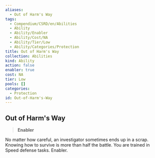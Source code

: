 ```yaml
---
aliases:
  - Out of Harm's Way
tags:
  - Compendium/CSRD/en/Abilities
  - Ability
  - Ability/Enabler
  - Ability/Cost/NA
  - Ability/Tier/Low
  - Ability/Categories/Protection
title: Out of Harm's Way
collection: Abilities
kind: Ability
action: false
enabler: true
cost: NA
tier: Low
pools: []
categories:
  - Protection
id: Out-of-Harm's-Way
---
```

## Out of Harm's Way    
>**Enabler**  
    
No matter how careful, an investigator sometimes ends up in a scrap. Knowing how to survive is more than half the battle. You are trained in Speed defense tasks. Enabler.
